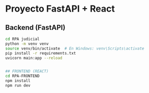 # Proyecto FastAPI + React

## Backend (FastAPI)

```bash
cd RPA judicial
python -m venv venv
source venv/bin/activate  # En Windows: venv\Scripts\activate
pip install -r requirements.txt
uvicorn main:app --reload


## FRONTEND (REACT)
cd RPA-FRONTEND
npm install
npm run dev




